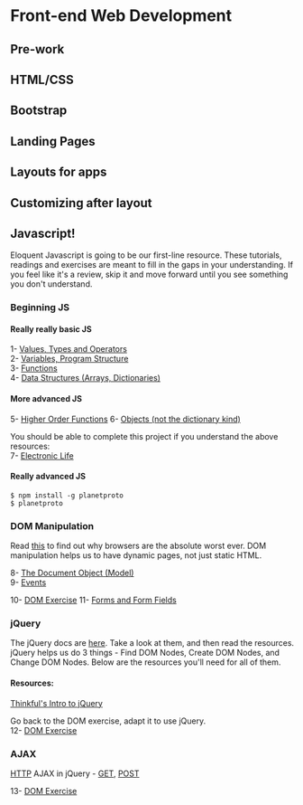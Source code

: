 # Front-end Web Development  

## Pre-work  


## HTML/CSS

## Bootstrap

## Landing Pages

## Layouts for apps

## Customizing after layout

## Javascript!
Eloquent Javascript is going to be our first-line resource. These tutorials, readings and exercises are meant to fill in the gaps in your understanding. If you feel like it's a review, skip it and move forward until you see something you don't understand. 


### Beginning JS
#### Really really basic JS  
1- [Values, Types and Operators](http://eloquentjavascript.net/01_values.html)  
2- [Variables, Program Structure](http://eloquentjavascript.net/02_program_structure.html)  
3- [Functions](http://eloquentjavascript.net/03_functions.html)  
4- [Data Structures (Arrays, Dictionaries)](http://eloquentjavascript.net/04_data.html)  

#### More advanced JS
5- [Higher Order Functions](http://eloquentjavascript.net/05_higher_order.html)
6- [Objects (not the dictionary kind)](http://eloquentjavascript.net/06_object.html)

You should be able to complete this project if you understand the above resources:  
7- [Electronic Life](http://eloquentjavascript.net/07_elife.html)  

#### Really advanced JS
```shell
$ npm install -g planetproto
$ planetproto
```

### DOM Manipulation
Read [this](http://eloquentjavascript.net/12_browser.html) to find out why browsers are the absolute worst ever. DOM manipulation helps us to have dynamic pages, not just static HTML. 

8- [The Document Object (Model)](http://eloquentjavascript.net/13_dom.html)  
9- [Events](http://eloquentjavascript.net/14_event.html)  

10- [DOM Exercise](/dom_exercise.md)
11- [Forms and Form Fields](http://eloquentjavascript.net/18_forms.html)

### jQuery
The jQuery docs are [here](http://api.jquery.com/). Take a look at them, and then read the resources. jQuery helps us do 3 things - Find DOM Nodes, Create DOM Nodes, and Change DOM Nodes. Below are the resources you'll need for all of them.  
#### Resources:
[Thinkful's Intro to jQuery](http://www.thinkful.com/learn/intro-to-jquery)

Go back to the DOM exercise, adapt it to use jQuery.  
12- [DOM Exercise](/dom_exercise.md)  



### AJAX
[HTTP](http://eloquentjavascript.net/17_http.html)
AJAX in jQuery - [GET](http://api.jquery.com/jQuery.get/), [POST](http://api.jquery.com/jQuery.post/)

13- [DOM Exercise](/dom_exercise.md)

